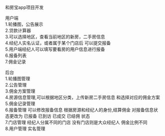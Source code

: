 和房宝app项目开发

用户端  
1.轮播图，公告展示  
2.贷款计算器  
3.可以选择地区，查看当前地区的新房，二手房信息  
4.经纪人实名认证，或者属于某个门店后 可以提交报备  
5.用户端经纪人可以填写要看房的用户信息进行报备   
6.报备列表  
7.佣金记录  
     
后台  
1.轮播图管理  
2.公告管理  
3.佣金方案管理  
4.房源信息管理,可以根据地区分类，上传新房二手房信息 和选择对应的佣金方案    
5.佣金记录管理  
6.报备管理 可以修改报备信息 根据房源和经纪人的身份,结算佣金 对报备信息状态更改为 已报备 已到访 已成交 已结佣 状态   
7.门店管理 经纪人分属不同的门店  没有门店则是大众经纪人 佣金比例不同  
8.用户管理  实名管理  
